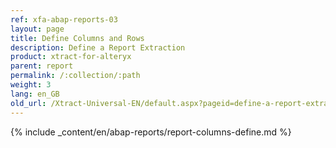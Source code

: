 ```yaml
---
ref: xfa-abap-reports-03
layout: page
title: Define Columns and Rows
description: Define a Report Extraction
product: xtract-for-alteryx
parent: report
permalink: /:collection/:path
weight: 3
lang: en_GB
old_url: /Xtract-Universal-EN/default.aspx?pageid=define-a-report-extraction
---
```


{% include _content/en/abap-reports/report-columns-define.md %}